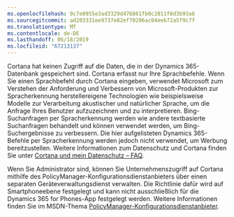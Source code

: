 ```yaml
---
ms.openlocfilehash: 9c7e0955e3ad3329d476861fb0c2811f6d3b93a6
ms.sourcegitcommit: ad203331ee9737e82ef70206ac04eeb72a5f9c7f
ms.translationtype: MT
ms.contentlocale: de-DE
ms.lasthandoff: 06/18/2019
ms.locfileid: "67213137"
---
```

Cortana hat keinen Zugriff auf die Daten, die in der Dynamics 365-Datenbank gespeichert sind. Cortana erfasst nur Ihre Sprachbefehle. Wenn Sie einen Sprachbefehl durch Cortana eingeben, verwendet Microsoft zum Verstehen der Anforderung und Verbessern von Microsoft-Produkten zur Spracherkennung herstellereigene Technologien wie beispielsweise Modelle zur Verarbeitung akustischer und natürlicher Sprache, um die Anfrage Ihres Benutzer aufzuzeichnen und zu interpretieren. Bing-Suchanfragen per Spracherkennung werden wie andere textbasierte Suchanfragen behandelt und können verwendet werden, um Bing-Suchergebnisse zu verbessern. Die hier aufgelisteten Dynamics 365-Befehle per Spracherkennung werden jedoch nicht verwendet, um Werbung bereitzustellen. Weitere Informationen zum Datenschutz und Cortana finden Sie unter [Cortana und mein Datenschutz – FAQ](http://www.windowsphone.com/en-us/how-to/wp8/cortana/cortana-and-my-privacy-faq).  
  
 Wenn Sie Administrator sind, können Sie Unternehmenszugriff auf Cortana mithilfe des PolicyManager-Konfigurationsdienstanbieters über einen separaten Geräteverwaltungsdienst verwalten. Die Richtlinie dafür wird auf Smartphoneebene festgelegt und kann nicht ausschließlich für die Dynamics 365 for Phones-App festgelegt werden. Weitere Informationen finden Sie im MSDN-Thema [PolicyManager-Konfigurationsdienstanbieter](https://msdn.microsoft.com/library/dn499739.aspx).